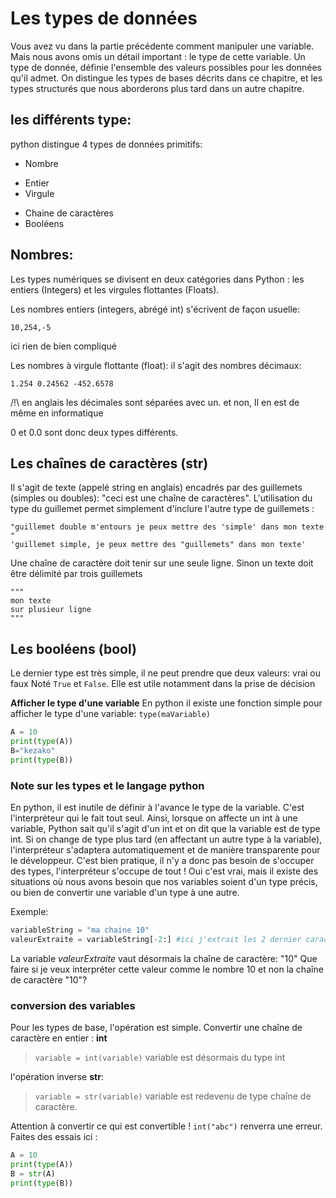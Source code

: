 # Les types de données

Vous avez vu dans la partie précédente comment manipuler une variable. Mais nous avons omis un détail important : le type de cette variable.
Un type de donnée, définie l'ensemble des valeurs possibles pour les données qu'il admet.
On distingue les types de bases décrits dans ce chapitre,
et les types structurés que nous aborderons plus tard dans un autre chapitre.

## les différents type:
python distingue 4 types de données primitifs:
+ Nombre
- Entier
- Virgule
+ Chaine de caractères
+ Booléens

## Nombres:
Les types numériques se divisent en deux catégories dans Python : les entiers (Integers) et les virgules flottantes (Floats).

Les nombres entiers (integers, abrégé int) s'écrivent de façon usuelle:
```
10,254,-5
```
ici rien de bien compliqué

Les nombres à virgule flottante (float): il s'agit des nombres décimaux:
```
1.254 0.24562 -452.6578
```

/!\ en anglais les décimales sont séparées avec un. et non,
Il en est de même en informatique


0 et 0.0 sont donc deux types différents.



## Les chaînes de caractères (str)
Il s'agit de texte (appelé string en anglais) encadrés par des guillemets (simples ou doubles): "ceci est une chaîne de caractères".
L'utilisation du type du guillemet permet simplement d'inclure l'autre type de guillemets :
```
"guillemet double m'entours je peux mettre des 'simple' dans mon texte "
'guillemet simple, je peux mettre des "guillemets" dans mon texte'
```

Une chaîne de caractère doit tenir sur une seule ligne. Sinon un texte doit être délimité par trois guillemets
```
"""
mon texte
sur plusieur ligne
"""
```



## Les booléens (bool)
Le dernier type est très simple, il ne peut prendre que deux valeurs: vrai ou faux
Noté ``` True ``` et ``` False ```. Elle est utile notamment dans la prise de décision

**Afficher le type d'une variable**
En python il existe une fonction simple pour afficher le type d'une variable: ``` type(maVariable) ```

```python runnable
A = 10
print(type(A))
B="kezako"
print(type(B))
```


### Note sur les types et le langage python

En python, il est inutile de définir à l'avance le type de la variable. C'est l'interpréteur qui le fait tout seul.
Ainsi, lorsque on affecte un int à une variable, Python sait qu'il s'agit d'un int et on dit que la variable est de type int.
Si on change de type plus tard (en affectant un autre type à la variable), l'interpréteur s'adaptera automatiquement et de manière transparente pour le développeur.
C'est bien pratique, il n'y a donc pas besoin de s'occuper des types, l'interpréteur s'occupe de tout !
Oui c'est vrai, mais il existe des situations où nous avons besoin que nos variables soient d'un type précis, ou bien de convertir une variable d'un type à une autre.

Exemple:
```python
variableString = "ma chaine 10"
valeurExtraite = variableString[-2:] #ici j'extrait les 2 dernier caractere de la chaine: 10
```
La variable _valeurExtraite_ vaut désormais la chaîne de caractère: "10"
Que faire si je veux interpréter cette valeur comme le nombre 10 et non la chaîne de caractère "10"?

### conversion des variables
Pour les types de base, l'opération est simple.
Convertir une chaîne de caractère en entier : **int**
> ```variable = int(variable)```
variable est désormais du type int

l'opération inverse **str**:

>```variable = str(variable)```
variable est redevenu de type chaîne de caractère.

Attention à convertir ce qui est convertible ! ```int("abc")``` renverra une erreur.
Faites des essais ici :

```python runnable
A = 10
print(type(A))
B = str(A)
print(type(B))
```
